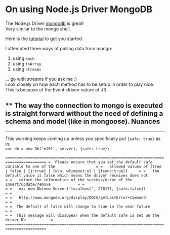 On using Node.js Driver MongoDB
===============================
The Node.js Driver [mongodb](http://mongodb.github.com/node-mongodb-native/api-articles/nodekoarticle1.html) is great!  
Very similar to the mongo shell.  

Here is the [tutorial](http://mongodb.github.com/node-mongodb-native/api-articles/nodekoarticle1.html) to get you started.  

I attempted three ways of pulling data from mongo:  

1.  using `each`
2.  using `toArray`
3.  using `streams`

... go with streams if you ask me :)  
Look closely on how each method has to be setup in order to play nice.  
This is because of the Event-driven nature of JS.


** The way the connection to mongo is executed is straight forward without the need of defining a schema and model (like in mongoose).
Nuances
-------
* * *
This warning keeps coming up unless you specifically put `{safe: true}` as in:  
`var db = new Db('m101', server), {safe: true};`

`========================================================================================
=  Please ensure that you set the default safe variable to one of the                  =
=   allowed values of [true | false | {j:true} | {w:n, wtimeout:n} | {fsync:true}]     =
=   the default value is false which means the driver receives does not                =
=   return the information of the success/error of the insert/update/remove            =
=                                                                                      =
=   ex: new Db(new Server('localhost', 27017), {safe:false})                           =
=                                                                                      =
=   http://www.mongodb.org/display/DOCS/getLastError+Command                           =
=                                                                                      =
=  The default of false will change to true in the near future                         =
=                                                                                      =
=  This message will disappear when the default safe is set on the driver Db           =
========================================================================================`